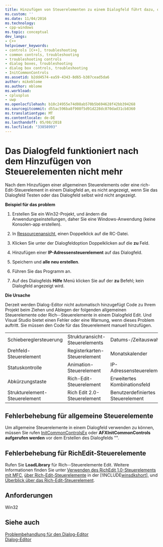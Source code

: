 ```yaml
---
title: Hinzufügen von Steuerelementen zu einem Dialogfeld führt dazu, dass das Dialogfeld nicht mehr funktioniert | Microsoft Docs
ms.custom: ''
ms.date: 11/04/2016
ms.technology:
- cpp-windows
ms.topic: conceptual
dev_langs:
- C++
helpviewer_keywords:
- controls [C++], troubleshooting
- common controls, troubleshooting
- troubleshooting controls
- dialog boxes, troubleshooting
- dialog box controls, troubleshooting
- InitCommonControls
ms.assetid: b2dd4574-ea59-4343-8d65-b387cead5da6
author: mikeblome
ms.author: mblome
ms.workload:
- cplusplus
- uwp
ms.openlocfilehash: b10c24955e74d08ab570b5b694628f42bb394268
ms.sourcegitcommit: d55ac596ba8f908f5d91d228dc070dad31cb8360
ms.translationtype: MT
ms.contentlocale: de-DE
ms.lasthandoff: 05/08/2018
ms.locfileid: "33858993"
---
```

# <a name="adding-controls-to-a-dialog-causes-the-dialog-to-no-longer-function"></a>Das Dialogfeld funktioniert nach dem Hinzufügen von Steuerelementen nicht mehr
Nach dem Hinzufügen einer allgemeinen Steuerelements oder eine rich-Edit-Steuerelement in einem Dialogfeld an, es nicht angezeigt, wenn Sie das Dialogfeld Testen oder das Dialogfeld selbst wird nicht angezeigt.  
  
 **Beispiel für das problem**  
  
1.  Erstellen Sie ein Win32-Projekt, und ändern die Anwendungseinstellungen, daher Sie eine Windows-Anwendung (keine Konsolen-app erstellen).  
  
2.  In [Ressourcenansicht](../windows/resource-view-window.md), einen Doppelklick auf die RC-Datei.  
  
3.  Klicken Sie unter der Dialogfeldoption Doppelklicken auf die **zu** Feld.  
  
4.  Hinzufügen einer **IP-Adressensteuerelement** auf das Dialogfeld.  
  
5.  Speichern und **alle neu erstellen**.  
  
6.  Führen Sie das Programm an.  
  
7.  Auf des Dialogfelds **Hilfe** Menü klicken Sie auf der **zu** Befehl; kein Dialogfeld angezeigt wird.  
  
 **Die Ursache**  
  
 Derzeit werden Dialog-Editor nicht automatisch hinzugefügt Code zu Ihrem Projekt beim Ziehen und Ablegen der folgenden allgemeinen Steuerelemente oder Rich--Steuerelemente in einem Dialogfeld Edit. Und Visual Studio bietet einen Fehler oder eine Warnung, wenn dieses Problem auftritt. Sie müssen den Code für das Steuerelement manuell hinzufügen.  
  
||||  
|-|-|-|  
|Schiebereglersteuerung|Strukturansicht-Steuerelements|Datums-/Zeitauswahl|  
|Drehfeld-Steuerelement|Registerkarten-Steuerelement|Monatskalender|  
|Statuskontrolle|Animation-Steuerelement|IP-Adressensteuerelement|  
|Abkürzungstaste|Rich-Edit-Steuerelement|Erweitertes Kombinationsfeld|  
|Strukturelement-Steuerelement|Rich Edit 2.0-Steuerelement|Benutzerdefiniertes Steuerelement|  
  
## <a name="the-fix-for-common-controls"></a>Fehlerbehebung für allgemeine Steuerelemente  
 Um allgemeine Steuerelemente in einem Dialogfeld verwenden zu können, müssen Sie rufen [InitCommonControlsEx](http://msdn.microsoft.com/library/windows/desktop/bb775697) oder **AFXInitCommonControls aufgerufen werden** vor dem Erstellen des Dialogfelds "".  
  
## <a name="the-fix-for-richedit-controls"></a>Fehlerbehebung für RichEdit-Steuerelemente  
 Rufen Sie **LoadLibrary** für Rich--Steuerelemente Edit. Weitere Informationen finden Sie unter [Verwenden des RichEdit 1.0-Steuerelements mit MFC](../windows/using-the-richedit-1-0-control-with-mfc.md), [über Rich-Edit-Steuerelemente](http://msdn.microsoft.com/library/windows/desktop/bb787873) in der [!INCLUDE[winsdkshort](../atl-mfc-shared/reference/includes/winsdkshort_md.md)], und [Überblick über das Rich-Edit-Steuerelement](../mfc/overview-of-the-rich-edit-control.md).  
  
## <a name="requirements"></a>Anforderungen  
 Win32  
  
## <a name="see-also"></a>Siehe auch  
 [Problembehandlung für den Dialog-Editor](../windows/troubleshooting-the-dialog-editor.md)   
 [Dialog-Editor](../windows/dialog-editor.md)

